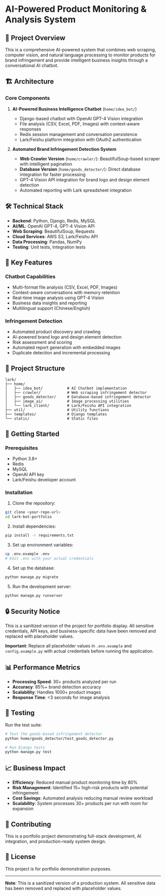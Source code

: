 # AI-Powered Product Monitoring & Analysis System

## 🚀 Project Overview

This is a comprehensive AI-powered system that combines web scraping, computer vision, and natural language processing to monitor products for brand infringement and provide intelligent business insights through a conversational AI chatbot.

## 🏗️ Architecture

### Core Components

1. **AI-Powered Business Intelligence Chatbot** (`home/idea_bot/`)
   - Django-based chatbot with OpenAI GPT-4 Vision integration
   - File analysis (CSV, Excel, PDF, Images) with context-aware responses
   - Redis session management and conversation persistence
   - Lark/Feishu platform integration with OAuth2 authentication

2. **Automated Brand Infringement Detection System**
   - **Web Crawler Version** (`home/crawler/`): BeautifulSoup-based scraper with intelligent pagination
   - **Database Version** (`home/goods_detector/`): Direct database integration for faster processing
   - GPT-4 Vision API integration for brand logo and design element detection
   - Automated reporting with Lark spreadsheet integration

## 🛠️ Technical Stack

- **Backend**: Python, Django, Redis, MySQL
- **AI/ML**: OpenAI GPT-4, GPT-4 Vision API
- **Web Scraping**: BeautifulSoup, Requests
- **Cloud Services**: AWS S3, Lark/Feishu API
- **Data Processing**: Pandas, NumPy
- **Testing**: Unit tests, Integration tests

## 🔧 Key Features

### Chatbot Capabilities
- Multi-format file analysis (CSV, Excel, PDF, Images)
- Context-aware conversations with memory retention
- Real-time image analysis using GPT-4 Vision
- Business data insights and reporting
- Multilingual support (Chinese/English)

### Infringement Detection
- Automated product discovery and crawling
- AI-powered brand logo and design element detection
- Risk assessment and scoring
- Automated report generation with embedded images
- Duplicate detection and incremental processing

## 📁 Project Structure

```
lark/
├── home/
│   ├── idea_bot/           # AI Chatbot implementation
│   ├── crawler/            # Web scraping infringement detector
│   ├── goods_detector/     # Database-based infringement detector
│   ├── image_ai/           # Image processing utilities
│   └── lark_client/        # Lark/Feishu API integration
├── util/                   # Utility functions
├── templates/              # Django templates
└── static/                 # Static files
```

## 🚀 Getting Started

### Prerequisites
- Python 3.8+
- Redis
- MySQL
- OpenAI API key
- Lark/Feishu developer account

### Installation

1. Clone the repository:
```bash
git clone <your-repo-url>
cd lark-bot-portfolio
```

2. Install dependencies:
```bash
pip install -r requirements.txt
```

3. Set up environment variables:
```bash
cp .env.example .env
# Edit .env with your actual credentials
```

4. Set up the database:
```bash
python manage.py migrate
```

5. Run the development server:
```bash
python manage.py runserver
```

## 🔒 Security Notice

This is a sanitized version of the project for portfolio display. All sensitive credentials, API keys, and business-specific data have been removed and replaced with placeholder values.

**Important**: Replace all placeholder values in `.env.example` and `config.example.py` with actual credentials before running the application.

## 📊 Performance Metrics

- **Processing Speed**: 30+ products analyzed per run
- **Accuracy**: 85%+ brand detection accuracy
- **Scalability**: Handles 1000+ product images
- **Response Time**: <3 seconds for image analysis

## 🧪 Testing

Run the test suite:
```bash
# Test the goods-based infringement detector
python home/goods_detector/test_goods_detector.py

# Run Django tests
python manage.py test
```

## 📈 Business Impact

- **Efficiency**: Reduced manual product monitoring time by 80%
- **Risk Management**: Identified 15+ high-risk products with potential infringement
- **Cost Savings**: Automated analysis reducing manual review workload
- **Scalability**: System processes 30+ products per run with room for expansion

## 🤝 Contributing

This is a portfolio project demonstrating full-stack development, AI integration, and production-ready system design.

## 📄 License

This project is for portfolio demonstration purposes.

---

**Note**: This is a sanitized version of a production system. All sensitive data has been removed and replaced with placeholder values.
